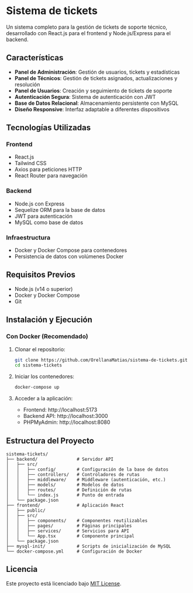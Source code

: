 # Sistema de tickets

Un sistema completo para la gestión de tickets de soporte técnico, desarrollado con React.js para el frontend y Node.js/Express para el backend.

## Características

- **Panel de Administración**: Gestión de usuarios, tickets y estadísticas
- **Panel de Técnicos**: Gestión de tickets asignados, actualizaciones y resolución
- **Panel de Usuarios**: Creación y seguimiento de tickets de soporte
- **Autenticación Segura**: Sistema de autenticación con JWT
- **Base de Datos Relacional**: Almacenamiento persistente con MySQL
- **Diseño Responsive**: Interfaz adaptable a diferentes dispositivos

## Tecnologías Utilizadas

### Frontend
- React.js
- Tailwind CSS
- Axios para peticiones HTTP
- React Router para navegación

### Backend
- Node.js con Express
- Sequelize ORM para la base de datos
- JWT para autenticación
- MySQL como base de datos

### Infraestructura
- Docker y Docker Compose para contenedores
- Persistencia de datos con volúmenes Docker

## Requisitos Previos

- Node.js (v14 o superior)
- Docker y Docker Compose
- Git

## Instalación y Ejecución

### Con Docker (Recomendado)

1. Clonar el repositorio:
   ```bash
   git clone https://github.com/OrellanaMatias/sistema-de-tickets.git
   cd sistema-tickets
   ```

2. Iniciar los contenedores:
   ```bash
   docker-compose up
   ```

3. Acceder a la aplicación:
   - Frontend: http://localhost:5173
   - Backend API: http://localhost:3000
   - PHPMyAdmin: http://localhost:8080


## Estructura del Proyecto

```
sistema-tickets/
├── backend/               # Servidor API
│   ├── src/
│   │   ├── config/        # Configuración de la base de datos
│   │   ├── controllers/   # Controladores de rutas
│   │   ├── middleware/    # Middleware (autenticación, etc.)
│   │   ├── models/        # Modelos de datos
│   │   ├── routes/        # Definición de rutas
│   │   └── index.js       # Punto de entrada
│   └── package.json
├── frontend/              # Aplicación React
│   ├── public/
│   ├── src/
│   │   ├── components/    # Componentes reutilizables
│   │   ├── pages/         # Páginas principales
│   │   ├── services/      # Servicios para API
│   │   └── App.tsx        # Componente principal
│   └── package.json
├── mysql-init/            # Scripts de inicialización de MySQL
└── docker-compose.yml     # Configuración de Docker
```

## Licencia

Este proyecto está licenciado bajo [MIT License](LICENSE). 

